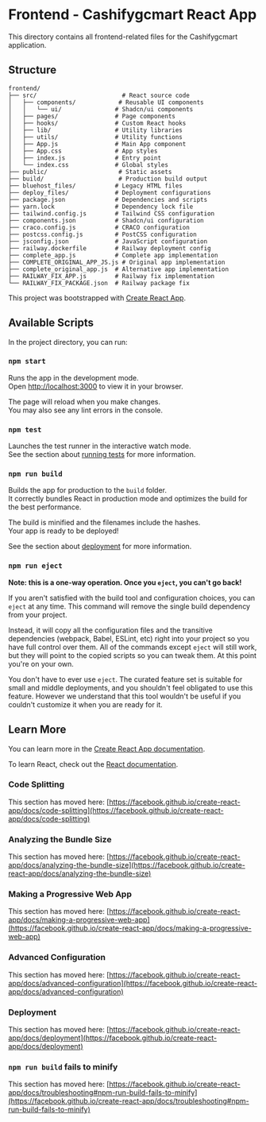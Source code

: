 # Frontend - Cashifygcmart React App

This directory contains all frontend-related files for the Cashifygcmart application.

## Structure

```
frontend/
├── src/                        # React source code
│   ├── components/            # Reusable UI components
│   │   └── ui/               # Shadcn/ui components
│   ├── pages/                # Page components
│   ├── hooks/                # Custom React hooks
│   ├── lib/                  # Utility libraries
│   ├── utils/                # Utility functions
│   ├── App.js                # Main App component
│   ├── App.css               # App styles
│   ├── index.js              # Entry point
│   └── index.css             # Global styles
├── public/                    # Static assets
├── build/                     # Production build output
├── bluehost_files/           # Legacy HTML files
├── deploy_files/             # Deployment configurations
├── package.json              # Dependencies and scripts
├── yarn.lock                 # Dependency lock file
├── tailwind.config.js        # Tailwind CSS configuration
├── components.json           # Shadcn/ui configuration
├── craco.config.js           # CRACO configuration
├── postcss.config.js         # PostCSS configuration
├── jsconfig.json             # JavaScript configuration
├── railway.dockerfile        # Railway deployment config
├── complete_app.js           # Complete app implementation
├── COMPLETE_ORIGINAL_APP_JS.js # Original app implementation
├── complete_original_app.js  # Alternative app implementation
├── RAILWAY_FIX_APP.js        # Railway fix implementation
└── RAILWAY_FIX_PACKAGE.json  # Railway package fix
```

This project was bootstrapped with [Create React App](https://github.com/facebook/create-react-app).

## Available Scripts

In the project directory, you can run:

### `npm start`

Runs the app in the development mode.\
Open [http://localhost:3000](http://localhost:3000) to view it in your browser.

The page will reload when you make changes.\
You may also see any lint errors in the console.

### `npm test`

Launches the test runner in the interactive watch mode.\
See the section about [running tests](https://facebook.github.io/create-react-app/docs/running-tests) for more information.

### `npm run build`

Builds the app for production to the `build` folder.\
It correctly bundles React in production mode and optimizes the build for the best performance.

The build is minified and the filenames include the hashes.\
Your app is ready to be deployed!

See the section about [deployment](https://facebook.github.io/create-react-app/docs/deployment) for more information.

### `npm run eject`

**Note: this is a one-way operation. Once you `eject`, you can't go back!**

If you aren't satisfied with the build tool and configuration choices, you can `eject` at any time. This command will remove the single build dependency from your project.

Instead, it will copy all the configuration files and the transitive dependencies (webpack, Babel, ESLint, etc) right into your project so you have full control over them. All of the commands except `eject` will still work, but they will point to the copied scripts so you can tweak them. At this point you're on your own.

You don't have to ever use `eject`. The curated feature set is suitable for small and middle deployments, and you shouldn't feel obligated to use this feature. However we understand that this tool wouldn't be useful if you couldn't customize it when you are ready for it.

## Learn More

You can learn more in the [Create React App documentation](https://facebook.github.io/create-react-app/docs/getting-started).

To learn React, check out the [React documentation](https://reactjs.org/).

### Code Splitting

This section has moved here: [https://facebook.github.io/create-react-app/docs/code-splitting](https://facebook.github.io/create-react-app/docs/code-splitting)

### Analyzing the Bundle Size

This section has moved here: [https://facebook.github.io/create-react-app/docs/analyzing-the-bundle-size](https://facebook.github.io/create-react-app/docs/analyzing-the-bundle-size)

### Making a Progressive Web App

This section has moved here: [https://facebook.github.io/create-react-app/docs/making-a-progressive-web-app](https://facebook.github.io/create-react-app/docs/making-a-progressive-web-app)

### Advanced Configuration

This section has moved here: [https://facebook.github.io/create-react-app/docs/advanced-configuration](https://facebook.github.io/create-react-app/docs/advanced-configuration)

### Deployment

This section has moved here: [https://facebook.github.io/create-react-app/docs/deployment](https://facebook.github.io/create-react-app/docs/deployment)

### `npm run build` fails to minify

This section has moved here: [https://facebook.github.io/create-react-app/docs/troubleshooting#npm-run-build-fails-to-minify](https://facebook.github.io/create-react-app/docs/troubleshooting#npm-run-build-fails-to-minify)




